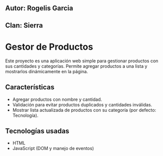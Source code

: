 ## Autor: Rogelis Garcia
## Clan: Sierra

# Gestor de Productos

Este proyecto es una aplicación web simple para gestionar productos con sus cantidades y categorías. Permite agregar productos a una lista y mostrarlos dinámicamente en la página.

## Características

- Agregar productos con nombre y cantidad.
- Validación para evitar productos duplicados y cantidades inválidas.
- Mostrar lista actualizada de productos con su categoría (por defecto: Tecnología).

## Tecnologías usadas

- HTML
- JavaScript (DOM y manejo de eventos)
